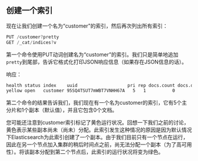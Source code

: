 ## 创建一个索引

现在让我们创建一个名为“customer”的索引，然后再次列出所有索引：

```js
PUT /customer?pretty
GET /_cat/indices?v
```

第一个命令使用PUT动词创建名为“customer”的索引。我们只是简单地追加`pretty`到尾部，告诉它格式化打印JSON响应信息（如果存在JSON信息的话）。

响应：

```txt
health status index    uuid                   pri rep docs.count docs.deleted store.size pri.store.size
yellow open   customer 95SQ4TSUT7mWBT7VNHH67A   5   1          0            0       260b           260b
```

第二个命令的结果告诉我们，我们现在有一个名为customer的索引，它有5个主分片和1个副本（默认值），并且它包含0个文档。

您可能还注意到customer索引标记了黄色运行状况。回想一下我们之前的讨论，黄色表示某些副本尚未（尚未）分配。此索引发生这种情况的原因是因为默认情况下Elasticsearch为此索引创建了一个副本。由于我们目前只有一个节点在运行，因此在另一个节点加入集群的稍后时间点之前，尚无法分配一个副本（为了高可用性）。将该副本分配到第二个节点后，此索引的运行状况将变为绿色。